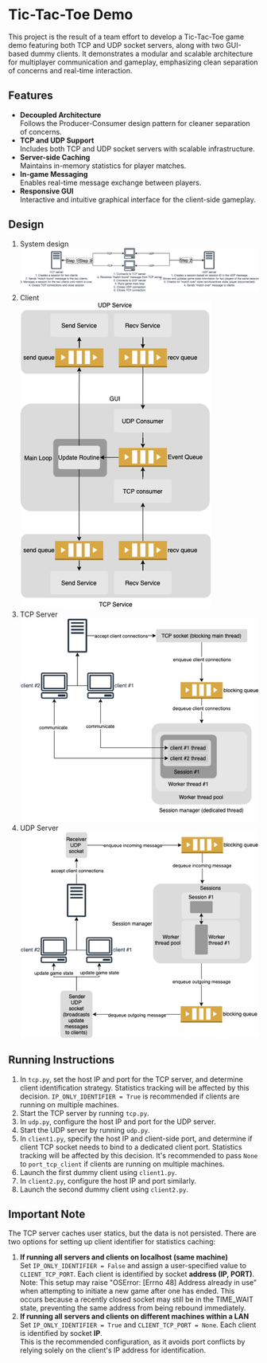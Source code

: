 # Tic-Tac-Toe Demo
This project is the result of a team effort to develop a Tic-Tac-Toe game demo featuring both TCP and UDP socket servers, along with two GUI-based dummy clients. It demonstrates a modular and scalable architecture for multiplayer communication and gameplay, emphasizing clean separation of concerns and real-time interaction.
## Features
* **Decoupled Architecture**  
  Follows the Producer-Consumer design pattern for cleaner separation of concerns.
* **TCP and UDP Support**  
  Includes both TCP and UDP socket servers with scalable infrastructure.
* **Server-side Caching**  
  Maintains in-memory statistics for player matches.
* **In-game Messaging**  
  Enables real-time message exchange between players.
* **Responsive GUI**  
  Interactive and intuitive graphical interface for the client-side gameplay.
## Design
1. System design  
![system_design](./design/system%20design.png)
2. Client  
![client_design](./design/client.png)
3. TCP Server  
![tcp_design](./design/tcp%20server%20design.png)
4. UDP Server  
![udp_design](./design/udp%20server%20design.png)
## Running Instructions
1. In `tcp.py`, set the host IP and port for the TCP server, and determine client identification strategy. Statistics tracking will be affected by this decision. `IP_ONLY_IDENTIFIER = True` is recommended if clients are running on multiple machines. 
2. Start the TCP server by running `tcp.py`.
3. In `udp.py`, configure the host IP and port for the UDP server.
4. Start the UDP server by running `udp.py`.
5. In `client1.py`, specify the host IP and client-side port, and determine if client TCP socket needs to bind to a dedicated client port. Statistics tracking will be affected by this decision. It's recommended to pass `None` to `port_tcp_client` if clients are running on multiple machines.
6. Launch the first dummy client using `client1.py`.
7. In `client2.py`, configure the host IP and port similarly.
8. Launch the second dummy client using `client2.py`.
## Important Note
The TCP server caches user statics, but the data is not persisted. There are two options for setting up client identifier for statistics caching:
1. **If running all servers and clients on localhost (same machine)**  
    Set `IP_ONLY_IDENTIFIER = False` and assign a user-specified value to `CLIENT_TCP_PORT`. Each client is identified by socket **address (IP, PORT)**.  
    Note: This setup may raise "OSError: [Errno 48] Address already in use" when attempting to initiate a new game
    after one has ended. This occurs because a recently closed socket may still be in the TIME_WAIT state, preventing
    the same address from being rebound immediately. 
2. **If running all servers and clients on different machines within a LAN**  
    Set `IP_ONLY_IDENTIFIER = True` and `CLIENT_TCP_PORT = None`. Each client is identified by socket **IP**.  
    This is the recommended configuration, as it avoids port conflicts by relying solely on the client's IP address for identification.